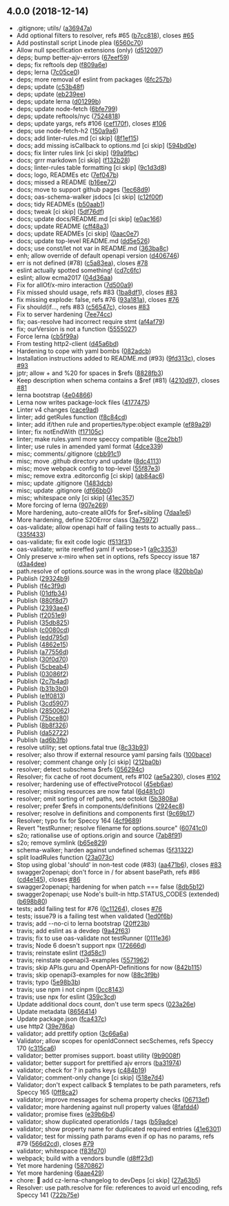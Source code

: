 ## 4.0.0 (2018-12-14)

* .gitignore; utils/ ([a36947a](https://github.com/mermade/swagger2openapi/commit/a36947a))
* Add optional filters to resolver, refs #65 ([b7cc818](https://github.com/mermade/swagger2openapi/commit/b7cc818)), closes [#65](https://github.com/mermade/swagger2openapi/issues/65)
* Add postinstall script Linode plea ([6560c70](https://github.com/mermade/swagger2openapi/commit/6560c70))
* Allow null specification extensions (only) ([d512097](https://github.com/mermade/swagger2openapi/commit/d512097))
* deps; bump better-ajv-errors ([67eef59](https://github.com/mermade/swagger2openapi/commit/67eef59))
* deps; fix reftools dep ([f809a6e](https://github.com/mermade/swagger2openapi/commit/f809a6e))
* deps; lerna ([7c05ce0](https://github.com/mermade/swagger2openapi/commit/7c05ce0))
* deps; more removal of eslint from packages ([6fc257b](https://github.com/mermade/swagger2openapi/commit/6fc257b))
* deps; update ([c53b48f](https://github.com/mermade/swagger2openapi/commit/c53b48f))
* deps; update ([eb239ee](https://github.com/mermade/swagger2openapi/commit/eb239ee))
* deps; update lerna ([d01299b](https://github.com/mermade/swagger2openapi/commit/d01299b))
* deps; update node-fetch ([6bfe799](https://github.com/mermade/swagger2openapi/commit/6bfe799))
* deps; update reftools/nyc ([7524818](https://github.com/mermade/swagger2openapi/commit/7524818))
* deps; update yargs, refs #106 ([cef170f](https://github.com/mermade/swagger2openapi/commit/cef170f)), closes [#106](https://github.com/mermade/swagger2openapi/issues/106)
* deps; use node-fetch-h2 ([150a9a6](https://github.com/mermade/swagger2openapi/commit/150a9a6))
* docs; add linter-rules.md [ci skip] ([8f1ef15](https://github.com/mermade/swagger2openapi/commit/8f1ef15))
* docs; add missing isCallback to options.md [ci skip] ([594bd0e](https://github.com/mermade/swagger2openapi/commit/594bd0e))
* docs; fix linter rules link [ci skip] ([99a9fbc](https://github.com/mermade/swagger2openapi/commit/99a9fbc))
* docs; grrr markdown [ci skip] ([f132b28](https://github.com/mermade/swagger2openapi/commit/f132b28))
* docs; linter-rules table formatting [ci skip] ([9c1d3d8](https://github.com/mermade/swagger2openapi/commit/9c1d3d8))
* docs; logo, READMEs etc ([7ef047b](https://github.com/mermade/swagger2openapi/commit/7ef047b))
* docs; missed a README ([b16ee72](https://github.com/mermade/swagger2openapi/commit/b16ee72))
* docs; move to support github pages ([1ec68d9](https://github.com/mermade/swagger2openapi/commit/1ec68d9))
* docs; oas-schema-walker jsdocs [ci skip] ([c12f00f](https://github.com/mermade/swagger2openapi/commit/c12f00f))
* docs; tidy READMEs ([b50aab1](https://github.com/mermade/swagger2openapi/commit/b50aab1))
* docs; tweak [ci skip] ([5df76df](https://github.com/mermade/swagger2openapi/commit/5df76df))
* docs; update docs/README.md [ci skip] ([e0ac166](https://github.com/mermade/swagger2openapi/commit/e0ac166))
* docs; update README ([cff48a3](https://github.com/mermade/swagger2openapi/commit/cff48a3))
* docs; update READMEs [ci skip] ([0aac0e7](https://github.com/mermade/swagger2openapi/commit/0aac0e7))
* docs; update top-level README.md ([dd5e526](https://github.com/mermade/swagger2openapi/commit/dd5e526))
* docs; use const/let not var in README.md ([363ba8c](https://github.com/mermade/swagger2openapi/commit/363ba8c))
* enh; allow override of default openapi version ([d406746](https://github.com/mermade/swagger2openapi/commit/d406746))
* err is not defined (#78) ([c5a83ea](https://github.com/mermade/swagger2openapi/commit/c5a83ea)), closes [#78](https://github.com/mermade/swagger2openapi/issues/78)
* eslint actually spotted something! ([cd7c6fc](https://github.com/mermade/swagger2openapi/commit/cd7c6fc))
* eslint; allow ecma2017 ([04d36aa](https://github.com/mermade/swagger2openapi/commit/04d36aa))
* Fix for allOf/x-miro interaction ([7d500a9](https://github.com/mermade/swagger2openapi/commit/7d500a9))
* Fix missed should usage, refs #83 ([1ba8df1](https://github.com/mermade/swagger2openapi/commit/1ba8df1)), closes [#83](https://github.com/mermade/swagger2openapi/issues/83)
* fix missing explode: false, refs #76 ([93a181a](https://github.com/mermade/swagger2openapi/commit/93a181a)), closes [#76](https://github.com/mermade/swagger2openapi/issues/76)
* Fix should(if..., refs #83 ([c56547c](https://github.com/mermade/swagger2openapi/commit/c56547c)), closes [#83](https://github.com/mermade/swagger2openapi/issues/83)
* Fix to server hardening ([7ee74cc](https://github.com/mermade/swagger2openapi/commit/7ee74cc))
* fix; oas-resolve had incorrect require stmt ([af4af79](https://github.com/mermade/swagger2openapi/commit/af4af79))
* fix; ourVersion is not a function ([5555027](https://github.com/mermade/swagger2openapi/commit/5555027))
* Force lerna ([cb5f99a](https://github.com/mermade/swagger2openapi/commit/cb5f99a))
* From testing http2-client ([d45a6bd](https://github.com/mermade/swagger2openapi/commit/d45a6bd))
* Hardening to cope with yaml bombs ([082adcb](https://github.com/mermade/swagger2openapi/commit/082adcb))
* Installation instructions added to README.md (#93) ([9fd313c](https://github.com/mermade/swagger2openapi/commit/9fd313c)), closes [#93](https://github.com/mermade/swagger2openapi/issues/93)
* jptr; allow + and %20 for spaces in $refs ([8828fb3](https://github.com/mermade/swagger2openapi/commit/8828fb3))
* Keep description when schema contains a $ref (#81) ([4210d97](https://github.com/mermade/swagger2openapi/commit/4210d97)), closes [#81](https://github.com/mermade/swagger2openapi/issues/81)
* lerna bootstrap ([4e04866](https://github.com/mermade/swagger2openapi/commit/4e04866))
* Lerna now writes package-lock files ([4177475](https://github.com/mermade/swagger2openapi/commit/4177475))
* Linter v4 changes ([cace9ad](https://github.com/mermade/swagger2openapi/commit/cace9ad))
* linter; add getRules function ([f8c84cd](https://github.com/mermade/swagger2openapi/commit/f8c84cd))
* linter; add if/then rule and properties/type:object example ([ef89a29](https://github.com/mermade/swagger2openapi/commit/ef89a29))
* linter; fix notEndWith ([f17105c](https://github.com/mermade/swagger2openapi/commit/f17105c))
* linter; make rules.yaml more speccy compatible ([8ce2bb1](https://github.com/mermade/swagger2openapi/commit/8ce2bb1))
* linter; use rules in amended yaml format ([4dce339](https://github.com/mermade/swagger2openapi/commit/4dce339))
* misc; comments/.gitignore ([cbb91c1](https://github.com/mermade/swagger2openapi/commit/cbb91c1))
* misc; move .github directory and update ([8dc4113](https://github.com/mermade/swagger2openapi/commit/8dc4113))
* misc; move webpack config to top-level ([55f87e3](https://github.com/mermade/swagger2openapi/commit/55f87e3))
* misc; remove extra .editorconfig [ci skip] ([ab84ac6](https://github.com/mermade/swagger2openapi/commit/ab84ac6))
* misc; update .gitignore ([1483dcb](https://github.com/mermade/swagger2openapi/commit/1483dcb))
* misc; update .gitignore ([df66bb0](https://github.com/mermade/swagger2openapi/commit/df66bb0))
* misc; whitespace only [ci skip] ([41ec357](https://github.com/mermade/swagger2openapi/commit/41ec357))
* More forcing of lerna ([907e269](https://github.com/mermade/swagger2openapi/commit/907e269))
* More hardening, auto-create allOfs for $ref+sibling ([7daa1e6](https://github.com/mermade/swagger2openapi/commit/7daa1e6))
* More hardening, define S2OError class ([3a75972](https://github.com/mermade/swagger2openapi/commit/3a75972))
* oas-validate; allow openapi half of failing tests to actually pass... ([335f433](https://github.com/mermade/swagger2openapi/commit/335f433))
* oas-validate; fix exit code logic ([f513f31](https://github.com/mermade/swagger2openapi/commit/f513f31))
* oas-validate; write rereffed yaml if verbose>1 ([a9c3353](https://github.com/mermade/swagger2openapi/commit/a9c3353))
* Only preserve x-miro when set in options, refs Speccy issue 187 ([d3a4dee](https://github.com/mermade/swagger2openapi/commit/d3a4dee))
* path.resolve of options.source was in the wrong place ([820bb0a](https://github.com/mermade/swagger2openapi/commit/820bb0a))
* Publish ([29324b9](https://github.com/mermade/swagger2openapi/commit/29324b9))
* Publish ([f4c3f9d](https://github.com/mermade/swagger2openapi/commit/f4c3f9d))
* Publish ([01dfb34](https://github.com/mermade/swagger2openapi/commit/01dfb34))
* Publish ([880f8d7](https://github.com/mermade/swagger2openapi/commit/880f8d7))
* Publish ([2393ae4](https://github.com/mermade/swagger2openapi/commit/2393ae4))
* Publish ([f2051e9](https://github.com/mermade/swagger2openapi/commit/f2051e9))
* Publish ([35db825](https://github.com/mermade/swagger2openapi/commit/35db825))
* Publish ([c0080cd](https://github.com/mermade/swagger2openapi/commit/c0080cd))
* Publish ([edd795d](https://github.com/mermade/swagger2openapi/commit/edd795d))
* Publish ([4862e15](https://github.com/mermade/swagger2openapi/commit/4862e15))
* Publish ([a77556d](https://github.com/mermade/swagger2openapi/commit/a77556d))
* Publish ([30f0d70](https://github.com/mermade/swagger2openapi/commit/30f0d70))
* Publish ([5cbeab4](https://github.com/mermade/swagger2openapi/commit/5cbeab4))
* Publish ([03086f2](https://github.com/mermade/swagger2openapi/commit/03086f2))
* Publish ([2c7b4ad](https://github.com/mermade/swagger2openapi/commit/2c7b4ad))
* Publish ([b31b3b0](https://github.com/mermade/swagger2openapi/commit/b31b3b0))
* Publish ([e1f0813](https://github.com/mermade/swagger2openapi/commit/e1f0813))
* Publish ([3cd5907](https://github.com/mermade/swagger2openapi/commit/3cd5907))
* Publish ([2850062](https://github.com/mermade/swagger2openapi/commit/2850062))
* Publish ([75bce80](https://github.com/mermade/swagger2openapi/commit/75bce80))
* Publish ([8b8f326](https://github.com/mermade/swagger2openapi/commit/8b8f326))
* Publish ([da52722](https://github.com/mermade/swagger2openapi/commit/da52722))
* Publish ([ad6b3fb](https://github.com/mermade/swagger2openapi/commit/ad6b3fb))
* resolve utility; set options.fatal true ([8c33b93](https://github.com/mermade/swagger2openapi/commit/8c33b93))
* resolver; also throw if external resource yaml parsing fails ([100bace](https://github.com/mermade/swagger2openapi/commit/100bace))
* resolver; comment change only [ci skip] ([212ba0b](https://github.com/mermade/swagger2openapi/commit/212ba0b))
* resolver; detect subschema $refs ([056294c](https://github.com/mermade/swagger2openapi/commit/056294c))
* Resolver; fix cache of root document, refs #102 ([ae5a230](https://github.com/mermade/swagger2openapi/commit/ae5a230)), closes [#102](https://github.com/mermade/swagger2openapi/issues/102)
* resolver; hardening use of effectiveProtocol ([45eb6ae](https://github.com/mermade/swagger2openapi/commit/45eb6ae))
* resolver; missing resources are now fatal ([6d481c0](https://github.com/mermade/swagger2openapi/commit/6d481c0))
* resolver; omit sorting of ref paths, see octokit ([5b3808a](https://github.com/mermade/swagger2openapi/commit/5b3808a))
* resolver; prefer $refs in components/definitions ([2924ec8](https://github.com/mermade/swagger2openapi/commit/2924ec8))
* resolver; resolve in definitions and components first ([9c69b17](https://github.com/mermade/swagger2openapi/commit/9c69b17))
* Resolver; typo fix for Speccy 164 ([4cf9689](https://github.com/mermade/swagger2openapi/commit/4cf9689))
* Revert "testRunner; resolve filename for options.source" ([60741c0](https://github.com/mermade/swagger2openapi/commit/60741c0))
* s2o; rationalise use of options.origin and source ([7ab8f91](https://github.com/mermade/swagger2openapi/commit/7ab8f91))
* s2o; remove symlink ([b65e829](https://github.com/mermade/swagger2openapi/commit/b65e829))
* schema-walker; harden against undefined schemas ([5f31322](https://github.com/mermade/swagger2openapi/commit/5f31322))
* split loadRules function ([23a073c](https://github.com/mermade/swagger2openapi/commit/23a073c))
* Stop using global 'should' in non-test code (#83) ([aa471b6](https://github.com/mermade/swagger2openapi/commit/aa471b6)), closes [#83](https://github.com/mermade/swagger2openapi/issues/83)
* swagger2openapi; don't force in / for absent basePath, refs #86 ([cd4e145](https://github.com/mermade/swagger2openapi/commit/cd4e145)), closes [#86](https://github.com/mermade/swagger2openapi/issues/86)
* swagger2openapi; hardening for when patch === false ([8db5b12](https://github.com/mermade/swagger2openapi/commit/8db5b12))
* swagger2openapi; use Node's built-in http.STATUS_CODES (extended) ([b698b80](https://github.com/mermade/swagger2openapi/commit/b698b80))
* tests; add failing test for #76 ([0c11264](https://github.com/mermade/swagger2openapi/commit/0c11264)), closes [#76](https://github.com/mermade/swagger2openapi/issues/76)
* tests; issue79 is a failing test when validated ([1ed0f6b](https://github.com/mermade/swagger2openapi/commit/1ed0f6b))
* travis; add --no-ci to lerna bootstrap ([20ff23b](https://github.com/mermade/swagger2openapi/commit/20ff23b))
* travis; add eslint as a devdep ([9a42f63](https://github.com/mermade/swagger2openapi/commit/9a42f63))
* travis; fix to use oas-validate not testRunner ([0111e36](https://github.com/mermade/swagger2openapi/commit/0111e36))
* travis; Node 6 doesn't support npx ([172666d](https://github.com/mermade/swagger2openapi/commit/172666d))
* travis; reinstate eslint ([f3d58c1](https://github.com/mermade/swagger2openapi/commit/f3d58c1))
* travis; reinstate openapi3-examples ([5571962](https://github.com/mermade/swagger2openapi/commit/5571962))
* travis; skip APIs.guru and OpenAPI-Definitions for now ([842b115](https://github.com/mermade/swagger2openapi/commit/842b115))
* travis; skip openapi3-examples for now ([88c3f9b](https://github.com/mermade/swagger2openapi/commit/88c3f9b))
* travis; typo ([5e98b3b](https://github.com/mermade/swagger2openapi/commit/5e98b3b))
* travis; use npm i not cinpm ([0cc8143](https://github.com/mermade/swagger2openapi/commit/0cc8143))
* travis; use npx for eslint ([359c3cd](https://github.com/mermade/swagger2openapi/commit/359c3cd))
* Update additional docs count, don't use term specs ([023a26e](https://github.com/mermade/swagger2openapi/commit/023a26e))
* Update metadata ([8656414](https://github.com/mermade/swagger2openapi/commit/8656414))
* Update package.json ([fca437c](https://github.com/mermade/swagger2openapi/commit/fca437c))
* use http2 ([39e786a](https://github.com/mermade/swagger2openapi/commit/39e786a))
* validator; add prettify option ([3c66a6a](https://github.com/mermade/swagger2openapi/commit/3c66a6a))
* Validator; allow scopes for openIdConnect secSchemes, refs Speccy 170 ([c315ca6](https://github.com/mermade/swagger2openapi/commit/c315ca6))
* validator; better promises support. boast utility ([9b9008f](https://github.com/mermade/swagger2openapi/commit/9b9008f))
* validator; better support for prettified ajv errors ([ba31974](https://github.com/mermade/swagger2openapi/commit/ba31974))
* validator; check for ? in paths keys ([c484b19](https://github.com/mermade/swagger2openapi/commit/c484b19))
* Validator; comment-only change [ci skip] ([518e7d4](https://github.com/mermade/swagger2openapi/commit/518e7d4))
* Validator; don't expect callback $ templates to be path parameters, refs Speccy 165 ([0ff8ca2](https://github.com/mermade/swagger2openapi/commit/0ff8ca2))
* validator; improve messages for schema property checks ([06713ef](https://github.com/mermade/swagger2openapi/commit/06713ef))
* validator; more hardening against null property values ([8fafdd4](https://github.com/mermade/swagger2openapi/commit/8fafdd4))
* validator; promise fixes ([e39b6b4](https://github.com/mermade/swagger2openapi/commit/e39b6b4))
* validator; show duplicated operationIds / tags ([b59adce](https://github.com/mermade/swagger2openapi/commit/b59adce))
* validator; show property name for duplicated required entries ([41e6301](https://github.com/mermade/swagger2openapi/commit/41e6301))
* validator; test for missing path params even if op has no params, refs #79 ([566d2cd](https://github.com/mermade/swagger2openapi/commit/566d2cd)), closes [#79](https://github.com/mermade/swagger2openapi/issues/79)
* validator; whitespace ([f83fd70](https://github.com/mermade/swagger2openapi/commit/f83fd70))
* webpack; build with a vendors bundle ([d8ff23d](https://github.com/mermade/swagger2openapi/commit/d8ff23d))
* Yet more hardening ([5870862](https://github.com/mermade/swagger2openapi/commit/5870862))
* Yet more hardening ([6aae429](https://github.com/mermade/swagger2openapi/commit/6aae429))
* chore: 🤖 add cz-lerna-changelog to devDeps [ci skip] ([27a63b5](https://github.com/mermade/swagger2openapi/commit/27a63b5))
* Resolver: use path.resolve for file: references to avoid url encoding, refs Speccy 141 ([722b75e](https://github.com/mermade/swagger2openapi/commit/722b75e))




